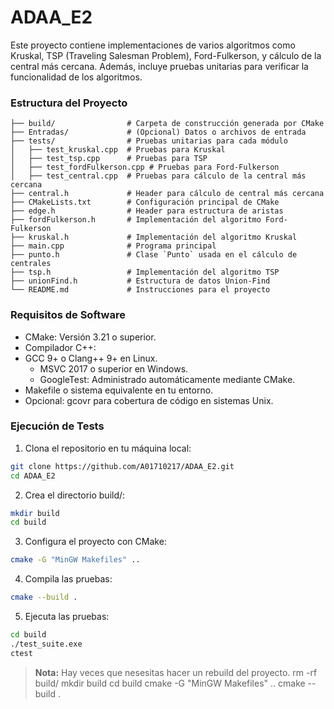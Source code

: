 # ADAA_E2

Este proyecto contiene implementaciones de varios algoritmos como Kruskal, TSP (Traveling Salesman Problem), Ford-Fulkerson, y cálculo de la central más cercana. Además, incluye pruebas unitarias para verificar la funcionalidad de los algoritmos.

### Estructura del Proyecto
~~~
├── build/                # Carpeta de construcción generada por CMake
├── Entradas/             # (Opcional) Datos o archivos de entrada
├── tests/                # Pruebas unitarias para cada módulo
│   ├── test_kruskal.cpp  # Pruebas para Kruskal
│   ├── test_tsp.cpp      # Pruebas para TSP
│   ├── test_fordFulkerson.cpp # Pruebas para Ford-Fulkerson
│   ├── test_central.cpp  # Pruebas para cálculo de la central más cercana
├── central.h             # Header para cálculo de central más cercana
├── CMakeLists.txt        # Configuración principal de CMake
├── edge.h                # Header para estructura de aristas
├── fordFulkerson.h       # Implementación del algoritmo Ford-Fulkerson
├── kruskal.h             # Implementación del algoritmo Kruskal
├── main.cpp              # Programa principal
├── punto.h               # Clase `Punto` usada en el cálculo de centrales
├── tsp.h                 # Implementación del algoritmo TSP
├── unionFind.h           # Estructura de datos Union-Find
└── README.md             # Instrucciones para el proyecto
~~~

### Requisitos de Software
- CMake: Versión 3.21 o superior.
- Compilador C++:
- GCC 9+ o Clang++ 9+ en Linux.
     - MSVC 2017 o superior en Windows.
     - GoogleTest: Administrado automáticamente mediante CMake.
- Makefile o sistema equivalente en tu entorno.
- Opcional: gcovr para cobertura de código en sistemas Unix.

### Ejecución de Tests

1. Clona el repositorio en tu máquina local:

``` bash
git clone https://github.com/A01710217/ADAA_E2.git
cd ADAA_E2
```

2. Crea el directorio build/:

``` bash
mkdir build
cd build
```

3. Configura el proyecto con CMake:
 
``` bash
cmake -G "MinGW Makefiles" ..
```

4. Compila las pruebas:

``` bash
cmake --build .
```

5. Ejecuta las pruebas:


``` bash 
cd build
./test_suite.exe
ctest
``` 

> **Nota:** Hay veces que nesesitas hacer un rebuild del proyecto.
rm -rf build/
mkdir build
cd build
cmake -G "MinGW Makefiles" ..
cmake --build .
> 

